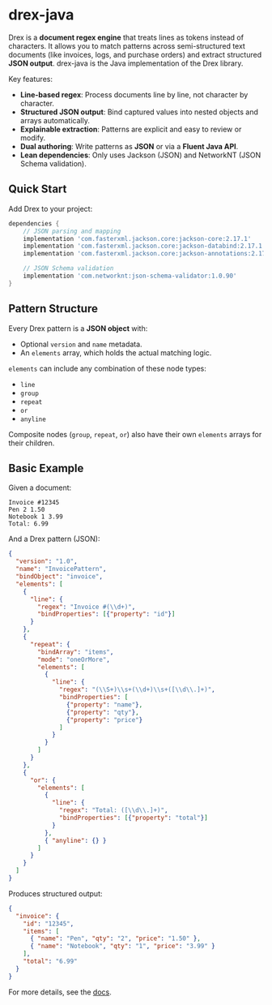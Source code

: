 # drex-java

Drex is a **document regex engine** that treats lines as tokens instead of characters.
It allows you to match patterns across semi-structured text documents (like invoices, logs, and purchase orders)
and extract structured **JSON output**. drex-java is the Java implementation of the Drex library.

Key features:
- **Line-based regex**: Process documents line by line, not character by character.
- **Structured JSON output**: Bind captured values into nested objects and arrays automatically.
- **Explainable extraction**: Patterns are explicit and easy to review or modify.
- **Dual authoring**: Write patterns as **JSON** or via a **Fluent Java API**.
- **Lean dependencies**: Only uses Jackson (JSON) and NetworkNT (JSON Schema validation).

## Quick Start

Add Drex to your project:

```gradle
dependencies {
    // JSON parsing and mapping
    implementation 'com.fasterxml.jackson.core:jackson-core:2.17.1'
    implementation 'com.fasterxml.jackson.core:jackson-databind:2.17.1'
    implementation 'com.fasterxml.jackson.core:jackson-annotations:2.17.1'

    // JSON Schema validation
    implementation 'com.networknt:json-schema-validator:1.0.90'
}
```
## Pattern Structure

Every Drex pattern is a **JSON object** with:
- Optional `version` and `name` metadata.
- An `elements` array, which holds the actual matching logic.

`elements` can include any combination of these node types:
- `line`
- `group`
- `repeat`
- `or`
- `anyline`

Composite nodes (`group`, `repeat`, `or`) also have their own `elements` arrays for their children.

## Basic Example

Given a document:
```
Invoice #12345
Pen 2 1.50
Notebook 1 3.99
Total: 6.99
```

And a Drex pattern (JSON):
```json
{
  "version": "1.0",
  "name": "InvoicePattern",
  "bindObject": "invoice",
  "elements": [
    { 
      "line": { 
        "regex": "Invoice #(\\d+)", 
        "bindProperties": [{"property": "id"}] 
      } 
    },
    { 
      "repeat": {
        "bindArray": "items",
        "mode": "oneOrMore",
        "elements": [
          { 
            "line": { 
              "regex": "(\\S+)\\s+(\\d+)\\s+([\\d\\.]+)", 
              "bindProperties": [
                {"property": "name"},
                {"property": "qty"},
                {"property": "price"}
              ] 
            } 
          }
        ]
      }
    },
    { 
      "or": {
        "elements": [
          { 
            "line": { 
              "regex": "Total: ([\\d\\.]+)", 
              "bindProperties": [{"property": "total"}] 
            } 
          },
          { "anyline": {} }
        ]
      }
    }
  ]
}
```

Produces structured output:
```json
{
  "invoice": {
    "id": "12345",
    "items": [
      { "name": "Pen", "qty": "2", "price": "1.50" },
      { "name": "Notebook", "qty": "1", "price": "3.99" }
    ],
    "total": "6.99"
  }
}
```

For more details, see the [docs](docs/usage.md).

